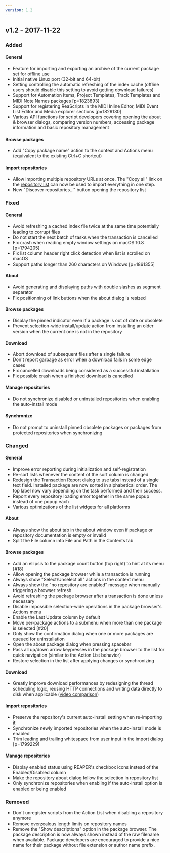 ```yaml
---
version: 1.2
---
```


## v1.2 - 2017-11-22

### Added

#### General

- Feature for importing and exporting an archive of the current package set for offline use
- Initial native Linux port (32-bit and 64-bit)
- Setting controlling the automatic refreshing of the index cache (offline users should disable this setting to avoid getting download failures)
- Support for Automation Items, Project Templates, Track Templates and MIDI Note Names packages [p=1823893]
- Support for registering ReaScripts in the MIDI Inline Editor, MIDI Event List Editor and Media explorer sections [p=1829130]
- Various API functions for script developers covering opening the about & browser dialogs, comparing version numbers, accessing package information and basic repository management

#### Browse packages

- Add "Copy package name" action to the context and Actions menu (equivalent to the existing Ctrl+C shortcut)

#### Import repositories

- Allow importing multiple repository URLs at once. The "Copy all" link on the [repository list](/repos.html) can now be used to import everything in one step.
- New "Discover repositories..." button opening the repository list

### Fixed

#### General

- Avoid refreshing a cached index file twice at the same time potentially leading to corrupt files
- Do not start the next batch of tasks when the transaction is cancelled
- Fix crash when reading empty window settings on macOS 10.8 [p=1794205]
- Fix list column header right click detection when list is scrolled on macOS
- Support paths longer than 260 characters on Windows [p=1861355]

#### About

- Avoid generating and displaying paths with double slashes as segment separator
- Fix positionning of link buttons when the about dialog is resized

#### Browse packages

- Display the pinned indicator even if a package is out of date or obsolete
- Prevent selection-wide install/update action from installing an older version when the current one is not in the repository

#### Download

- Abort download of subsequent files after a single failure
- Don't report garbage as error when a download fails in some edge cases
- Fix cancelled downloads being considered as a successful installation
- Fix possible crash when a finished download is cancelled

#### Manage repositories

- Do not synchronize disabled or uninstalled repositories when enabling the auto-install mode

#### Synchronize

- Do not prompt to uninstall pinned obsolete packages or packages from protected repositories when synchronizing

### Changed

#### General

- Improve error reporting during initialization and self-registration
- Re-sort lists whenever the content of the sort column is changed
- Redesign the Transaction Report dialog to use tabs instead of a single text field. Installed package are now sorted in alphabetical order. The top label now vary depending on the task performed and their success.
- Report every repository loading error together in the same popup instead of one popup each
- Various optimizations of the list widgets for all platforms

#### About

- Always show the about tab in the about window even if package or repository documentation is empty or invalid
- Split the File column into File and Path in the Contents tab

#### Browse packages

- Add an ellipsis to the package count button (top right) to hint at its menu [#18]
- Allow opening the package browser while a transaction is running
- Always show "Select/Unselect all" actions in the context menu
- Always show the "no repository are enabled" message when manually triggering a browser refresh
- Avoid refreshing the package browser after a transaction is done unless necessary
- Disable impossible selection-wide operations in the package browser's Actions menu
- Enable the Last Update column by default
- Move per-package actions to a submenu when more than one package is selected [#20]
- Only show the confirmation dialog when one or more packages are queued for uninstallation
- Open the about package dialog when pressing spacebar
- Pass all up/down arrow keypresses in the package browser to the list for quick navigation (similar to the Action List behavior)
- Restore selection in the list after applying changes or synchronizing

#### Download

- Greatly improve download performances by redesigning the thread scheduling
    logic, reusing HTTP connections and writing data directly to disk when
    applicable ([video comparison](https://youtube.com/watch?v=SqtpYnfvwVo))

#### Import repositories

- Preserve the repository's current auto-install setting when re-importing it
- Synchronize newly imported repositories when the auto-install mode is enabled
- Trim leading and trailing whitespace from user input in the import dialog [p=1799229]

#### Manage repositories

- Display enabled status using REAPER's checkbox icons instead of the Enabled/Disabled column
- Make the repository about dialog follow the selection in repository list
- Only synchronize repositories when enabling if the auto-install option is enabled or being enabled

### Removed

- Don't unregister scripts from the Action List when disabling a repository anymore
- Remove overzealous length limits on repository names
- Remove the "Show descriptions" option in the package browser.
    The package description is now always shown instead of the raw filename when
    available. Package developers are encouraged to provide a nice name for their
    package without file extension or author name prefix.
